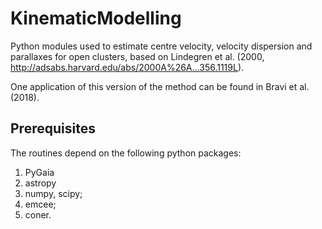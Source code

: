 # KinematicModelling


Python modules used to estimate centre velocity, velocity dispersion and parallaxes for open clusters, based on Lindegren et al. (2000, http://adsabs.harvard.edu/abs/2000A%26A...356.1119L). 

One application of this version of the method can be found in Bravi et al. (2018).

## Prerequisites

The routines depend on the following python packages:
1. PyGaia
2. astropy
3. numpy, scipy;
4. emcee;
5. coner.


